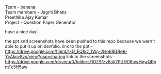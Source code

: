 Team - banana  
Team members - Jagriti Bhatia  
               Preethika Ajay Kumar  
Project - Question Paper Generator

have a nice day!



the ppt and screenshots have been pushed to this repo because we wern't able to put it up on devfolio.
link to the ppt - https://drive.google.com/file/d/1kD_EQ1kz_1Wq-2Ho6BGBe9-YcAkov8zs/view?usp=sharing
link to the screenshots - https://drive.google.com/drive/u/0/folders/1OZSfzv8aV7PiL9O8uwHqwQRgmTc5H5aw

